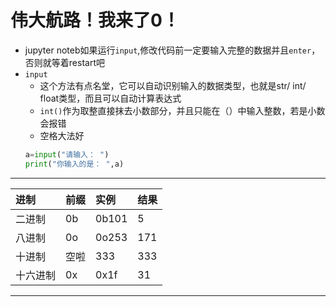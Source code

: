 # 伟大航路！我来了0！
- jupyter noteb如果运行`input`,修改代码前一定要输入完整的数据并且`enter`，否则就等着restart吧
- `input`
  - 这个方法有点名堂，它可以自动识别输入的数据类型，也就是str/ int/ float类型，而且可以自动计算表达式
  - `int()`作为取整直接抹去小数部分，并且只能在（）中输入整数，若是小数会报错
  - 空格大法好 
  ```python
  a=input("请输入： ")
  print("你输入的是： ",a)
  ```
 ------

|进制|前缀|实例|结果|
|:---|:---|:---|:---|
|二进制|0b|0b101|5|
|八进制|0o|0o253|171|
|十进制|空啦|333|333|
|十六进制|0x|0x1f|31|
-----

